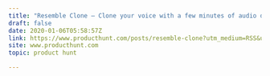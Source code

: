 ```yaml
---
title: "Resemble Clone — Clone your voice with a few minutes of audio data"
draft: false
date: 2020-01-06T05:58:57Z
link: https://www.producthunt.com/posts/resemble-clone?utm_medium=RSS&utm_source=hune
site: www.producthunt.com
topic: product hunt  

---
```

